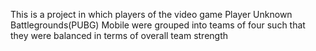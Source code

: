 This is a project in which players of the video game Player Unknown Battlegrounds(PUBG) Mobile were grouped into teams of four such that they were balanced in terms of overall team strength
